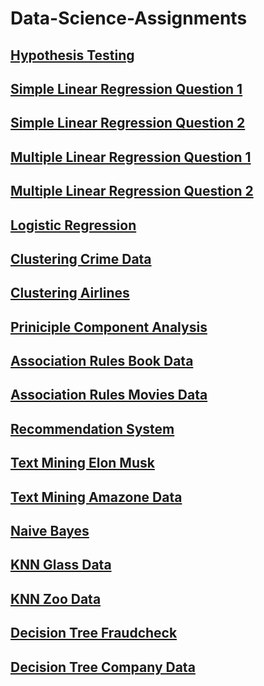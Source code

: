 # Data-Science-Assignments

## [Hypothesis Testing](https://colab.research.google.com/drive/1PQm_yVYESkyPvZ8R5bO8glDJn6Z2gNP2?usp=sharing)

## [Simple Linear Regression Question 1](https://colab.research.google.com/drive/1EOfi5IfffAfL1hkJxO7PV4FyUMdEjwfI?usp=sharing)

## [Simple Linear Regression Question 2](https://colab.research.google.com/drive/1RXf-gyU__hIN1tEkQjQygHRBoDX86pb6?usp=sharing)

## [Multiple Linear Regression Question 1](https://colab.research.google.com/drive/1GgHe4sb--r-JvNsGrUDZYNhW2rocoUPT?usp=sharing)

## [Multiple Linear Regression Question 2](https://colab.research.google.com/drive/1lyiGzwwjepNAS5aqfZjZcIQNi0b57LrI?usp=sharing)

## [Logistic Regression](https://colab.research.google.com/drive/1rLr8xD8U993PzCnbFdIK3Qz2IyWZgwdq?usp=sharing)

## [Clustering Crime Data](https://colab.research.google.com/drive/1DYiBVMaA5G_kzxSynfZ4rc4JftTbHJIS?usp=sharing)

## [Clustering Airlines](https://colab.research.google.com/drive/12_hz54SvBc56TkCkyqqrnKWuW25HxjiQ?usp=sharing)

## [Priniciple Component Analysis](https://colab.research.google.com/drive/1105bzprXgUhkHEhwR7xjpxaoj28o7xYD?usp=sharing)

## [Association Rules Book Data](https://colab.research.google.com/drive/1wfame_YtkM1OpBrwPpNwYiky_v_BGHbX?usp=sharing)

## [Association Rules Movies Data](https://colab.research.google.com/drive/1sHRS2KtxcqiTbEJuPIHF-jojdqJtsdAb?usp=sharing)

## [Recommendation System](https://colab.research.google.com/drive/1ExXjebZppYvEuW5zzoDeKGnWxxTupeCW?usp=sharing)

## [Text Mining Elon Musk](https://colab.research.google.com/drive/1je-qb-HI5pxIyMMATAjUk1e6znT_D6S8?usp=sharing)

## [Text Mining Amazone Data](https://colab.research.google.com/drive/10aEcn2wa-ex8mABDBiUxO8xm1xUmfCGY?usp=sharing)

## [Naive Bayes](https://colab.research.google.com/drive/1NAfc75oaN8OBBV9ld6DNGxXC9DkfTfur?usp=sharing)

## [KNN Glass Data](https://colab.research.google.com/drive/16Kzt4YAxVIN51rm8p0H_vutaNhVjh0m_?usp=sharing)

## [KNN Zoo Data](https://colab.research.google.com/drive/1Xu3hS3RYwjxHQtk54DfsIoQ2CmIOSfNd?usp=sharing)

## [Decision Tree Fraudcheck](https://colab.research.google.com/drive/16KgeBsP1M83CJnTFPOp_MhpHy0lvOYuW?usp=sharing)

## [Decision Tree Company Data](https://colab.research.google.com/drive/10w4gLCuw3jBThAyU7VzXnAq96cB6HT97?usp=sharing)

